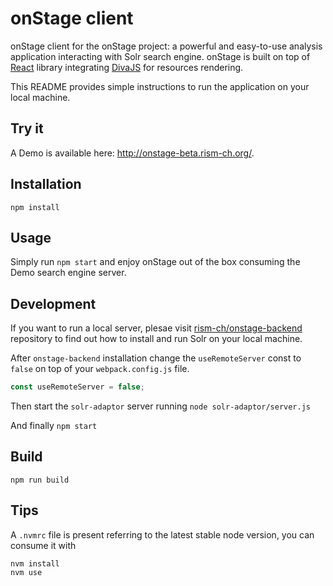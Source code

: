 # onStage client

onStage client for the onStage project: a powerful and easy-to-use analysis application interacting with Solr search engine. onStage is built on top of <a href="https://github.com/facebook/react/" target="_blank">React</a> library integrating <a href="https://github.com/ddmal/diva.js" target="_blank">DivaJS</a> for resources rendering.

This README provides simple instructions to run the application on your local machine.


Try it
---
A Demo is available here: <a href="http://onstage-beta.rism-ch.org/">http://onstage-beta.rism-ch.org/</a>.


Installation
---
`npm install`

Usage
---
Simply run `npm start` and enjoy onStage out of the box consuming the Demo search engine server.

Development
---
If you want to run a local server, plesae visit <a href="https://github.com/rism-ch/onstage-backend">rism-ch/onstage-backend</a> repository to find out how to install and run Solr on your local machine.

After `onstage-backend` installation change the `useRemoteServer` const to `false` on top of your `webpack.config.js` file.

```js
const useRemoteServer = false;
```

Then start the `solr-adaptor` server running ```node solr-adaptor/server.js```

And finally ```npm start```


Build
---
```npm run build```


Tips
---
A `.nvmrc` file is present referring to the latest stable node version, you can consume it with 
```
nvm install
nvm use
```